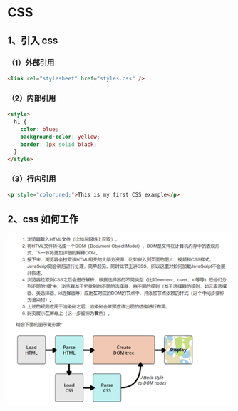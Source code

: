 # CSS

## 1、引入 css

### （1）外部引用

```html
<link rel="stylesheet" href="styles.css" />
```

### （2）内部引用

```html
<style>
  h1 {
    color: blue;
    background-color: yellow;
    border: 1px solid black;
  }
</style>
```

### （3）行内引用

```html
<p style="color:red;">This is my first CSS example</p>
```

## 2、css 如何工作

![image-20211231122627063](./img/image-20211231122627063.png)
